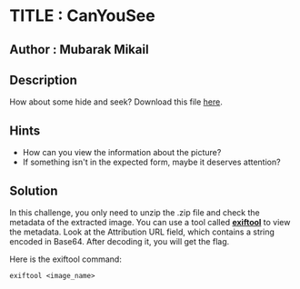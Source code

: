 # TITLE : CanYouSee
## Author : Mubarak Mikail
## Description
How about some hide and seek?
Download this file [here](https://artifacts.picoctf.net/c_titan/131/unknown.zip).
## Hints
- How can you view the information about the picture?
- If something isn't in the expected form, maybe it deserves attention?
## Solution
In this challenge, you only need to unzip the .zip file and check the metadata of the extracted image. You can use a tool called [**exiftool**](https://exiftool.org/) to view the metadata. Look at the Attribution URL field, which contains a string encoded in Base64. After decoding it, you will get the flag.

Here is the exiftool command:
```
exiftool <image_name>
```
